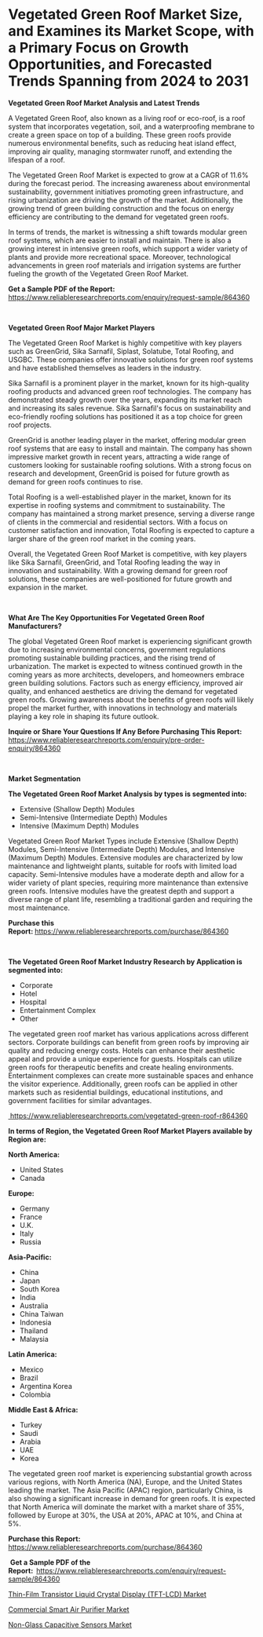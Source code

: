 <p><h1>Vegetated Green Roof Market Size, and Examines its Market Scope, with a Primary Focus on Growth Opportunities, and Forecasted Trends Spanning from 2024 to 2031</h1></p><p><strong>Vegetated Green Roof Market Analysis and Latest Trends</strong></p>
<p><p>A Vegetated Green Roof, also known as a living roof or eco-roof, is a roof system that incorporates vegetation, soil, and a waterproofing membrane to create a green space on top of a building. These green roofs provide numerous environmental benefits, such as reducing heat island effect, improving air quality, managing stormwater runoff, and extending the lifespan of a roof.</p><p>The Vegetated Green Roof Market is expected to grow at a CAGR of 11.6% during the forecast period. The increasing awareness about environmental sustainability, government initiatives promoting green infrastructure, and rising urbanization are driving the growth of the market. Additionally, the growing trend of green building construction and the focus on energy efficiency are contributing to the demand for vegetated green roofs.</p><p>In terms of trends, the market is witnessing a shift towards modular green roof systems, which are easier to install and maintain. There is also a growing interest in intensive green roofs, which support a wider variety of plants and provide more recreational space. Moreover, technological advancements in green roof materials and irrigation systems are further fueling the growth of the Vegetated Green Roof Market.</p></p>
<p><strong>Get a Sample PDF of the Report:&nbsp;</strong> <a href="https://www.reliableresearchreports.com/enquiry/request-sample/864360">https://www.reliableresearchreports.com/enquiry/request-sample/864360</a></p>
<p>&nbsp;</p>
<p><strong>Vegetated Green Roof Major Market Players</strong></p>
<p><p>The Vegetated Green Roof Market is highly competitive with key players such as GreenGrid, Sika Sarnafil, Siplast, Solatube, Total Roofing, and USGBC. These companies offer innovative solutions for green roof systems and have established themselves as leaders in the industry.</p><p>Sika Sarnafil is a prominent player in the market, known for its high-quality roofing products and advanced green roof technologies. The company has demonstrated steady growth over the years, expanding its market reach and increasing its sales revenue. Sika Sarnafil's focus on sustainability and eco-friendly roofing solutions has positioned it as a top choice for green roof projects.</p><p>GreenGrid is another leading player in the market, offering modular green roof systems that are easy to install and maintain. The company has shown impressive market growth in recent years, attracting a wide range of customers looking for sustainable roofing solutions. With a strong focus on research and development, GreenGrid is poised for future growth as demand for green roofs continues to rise.</p><p>Total Roofing is a well-established player in the market, known for its expertise in roofing systems and commitment to sustainability. The company has maintained a strong market presence, serving a diverse range of clients in the commercial and residential sectors. With a focus on customer satisfaction and innovation, Total Roofing is expected to capture a larger share of the green roof market in the coming years.</p><p>Overall, the Vegetated Green Roof Market is competitive, with key players like Sika Sarnafil, GreenGrid, and Total Roofing leading the way in innovation and sustainability. With a growing demand for green roof solutions, these companies are well-positioned for future growth and expansion in the market.</p></p>
<p>&nbsp;</p>
<p><strong>What Are The Key Opportunities For Vegetated Green Roof Manufacturers?</strong></p>
<p><p>The global Vegetated Green Roof market is experiencing significant growth due to increasing environmental concerns, government regulations promoting sustainable building practices, and the rising trend of urbanization. The market is expected to witness continued growth in the coming years as more architects, developers, and homeowners embrace green building solutions. Factors such as energy efficiency, improved air quality, and enhanced aesthetics are driving the demand for vegetated green roofs. Growing awareness about the benefits of green roofs will likely propel the market further, with innovations in technology and materials playing a key role in shaping its future outlook.</p></p>
<p><strong>Inquire or Share Your Questions If Any Before Purchasing This Report:</strong> <a href="https://www.reliableresearchreports.com/enquiry/pre-order-enquiry/864360">https://www.reliableresearchreports.com/enquiry/pre-order-enquiry/864360</a></p>
<p>&nbsp;</p>
<p><strong>Market Segmentation</strong></p>
<p><strong>The Vegetated Green Roof Market Analysis by types is segmented into:</strong></p>
<p><ul><li>Extensive (Shallow Depth) Modules</li><li>Semi-Intensive (Intermediate Depth) Modules</li><li>Intensive (Maximum Depth) Modules</li></ul></p>
<p><p>Vegetated Green Roof Market Types include Extensive (Shallow Depth) Modules, Semi-Intensive (Intermediate Depth) Modules, and Intensive (Maximum Depth) Modules. Extensive modules are characterized by low maintenance and lightweight plants, suitable for roofs with limited load capacity. Semi-Intensive modules have a moderate depth and allow for a wider variety of plant species, requiring more maintenance than extensive green roofs. Intensive modules have the greatest depth and support a diverse range of plant life, resembling a traditional garden and requiring the most maintenance.</p></p>
<p><strong>Purchase this Report:&nbsp;</strong><a href="https://www.reliableresearchreports.com/purchase/864360">https://www.reliableresearchreports.com/purchase/864360</a></p>
<p>&nbsp;</p>
<p><strong>The Vegetated Green Roof Market Industry Research by Application is segmented into:</strong></p>
<p><ul><li>Corporate</li><li>Hotel</li><li>Hospital</li><li>Entertainment Complex</li><li>Other</li></ul></p>
<p><p>The vegetated green roof market has various applications across different sectors. Corporate buildings can benefit from green roofs by improving air quality and reducing energy costs. Hotels can enhance their aesthetic appeal and provide a unique experience for guests. Hospitals can utilize green roofs for therapeutic benefits and create healing environments. Entertainment complexes can create more sustainable spaces and enhance the visitor experience. Additionally, green roofs can be applied in other markets such as residential buildings, educational institutions, and government facilities for similar advantages.</p></p>
<p><a href="https://www.reliableresearchreports.com/vegetated-green-roof-r864360">&nbsp;https://www.reliableresearchreports.com/vegetated-green-roof-r864360</a></p>
<p><strong>In terms of Region, the Vegetated Green Roof Market Players available by Region are:</strong></p>
<p>
    <p> <strong> North America: </strong>
        <ul>
            <li>United States</li>
            <li>Canada</li>
        </ul>
        </p> 
    <p> <strong> Europe: </strong>
        <ul>
            <li>Germany</li>
            <li>France</li>
            <li>U.K.</li>
            <li>Italy</li>
            <li>Russia</li>
        </ul>
        </p> 
    <p> <strong> Asia-Pacific: </strong>
        <ul>
            <li>China</li>
            <li>Japan</li>
            <li>South Korea</li>
            <li>India</li>
            <li>Australia</li>
            <li>China Taiwan</li>
            <li>Indonesia</li>
            <li>Thailand</li>
            <li>Malaysia</li>
        </ul>
        </p> 
    <p> <strong> Latin America: </strong>
        <ul>
            <li>Mexico</li>
            <li>Brazil</li>
            <li>Argentina Korea</li>
            <li>Colombia</li>
        </ul>
        </p> 
    <p> <strong> Middle East & Africa: </strong>
        <ul>
            <li>Turkey</li>
            <li>Saudi</li>
            <li>Arabia</li>
            <li>UAE</li>
            <li>Korea</li>
        </ul>
    </p>
    </p>
<p><p>The vegetated green roof market is experiencing substantial growth across various regions, with North America (NA), Europe, and the United States leading the market. The Asia Pacific (APAC) region, particularly China, is also showing a significant increase in demand for green roofs. It is expected that North America will dominate the market with a market share of 35%, followed by Europe at 30%, the USA at 20%, APAC at 10%, and China at 5%.</p></p>
<p><strong>Purchase this Report: </strong><a href="https://www.reliableresearchreports.com/purchase/864360">https://www.reliableresearchreports.com/purchase/864360</a></p>
<p>&nbsp;<strong>Get a Sample PDF of the Report:&nbsp;&nbsp;</strong><a href="https://www.reliableresearchreports.com/enquiry/request-sample/864360">https://www.reliableresearchreports.com/enquiry/request-sample/864360</a></p>
<p><strong></strong></p>
<p><p><a href="https://medium.com/@sac-m/navigating-the-global-thin-film-transistor-liquid-crystal-display-tft-lcd-market-landscape-9b57fc01ddcf">Thin-Film Transistor Liquid Crystal Display (TFT-LCD) Market</a></p><p><a href="https://github.com/angelajermaine/Market-Research-Report-List-4/blob/main/commercial-smart-air-purifier-market.md">Commercial Smart Air Purifier Market</a></p><p><a href="https://medium.com/@philipholland626/non-glass-capacitive-sensors-market-size-by-type-plastic-polymer-sapphire-by-product-b7801b434d1d">Non-Glass Capacitive Sensors Market</a></p></p>